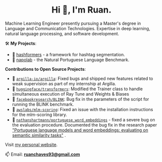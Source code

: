 <h1 align="center">Hi 👋, I'm Ruan.</h1>

Machine Learning Engineer presently pursuing a Master's degree in Language and Communication Technologies. Expertise in deep learning, natural language processing, and software development.

🛠️ **My Projects**:
- 🔗 [hashformers](https://github.com/ruanchaves/hashformers) - a framework for hashtag segmentation.
- 🔗 [napolab](https://github.com/ruanchaves/napolab) - the Natural Portuguese Language Benchmark.

**Contributions to Open Source Projects**:

- 🔗 [`argilla-io/argilla`](https://github.com/argilla-io/argilla/issues?q=author%3Aruanchaves+): Fixed bugs and shipped new features related to weak supervision as part of my internship at Argilla.
- 🔗 [`huggingface/transformers`](https://github.com/huggingface/transformers/pull/10823): Modified the Trainer class to handle simultaneous execution of Ray Tune and Weights & Biases  
- 🔗 [`facebookresearch/BLINK`](https://github.com/facebookresearch/BLINK/pull/25): Bug fix in the parameters of the script for running the BLINK benchmark.
- 🔗 [`awslabs/mlm-scoring`](https://github.com/awslabs/mlm-scoring/pull/12): Fixed an issue with the installation instructions for the mlm-scoring library.
- 🔗 [`nathanshartmann/portuguese_word_embeddings`](https://github.com/nathanshartmann/portuguese_word_embeddings/pull/11) - fixed a severe bug on the evaluation procedure. Documented the bug fix in the research paper ["Portuguese language models and word embeddings: evaluating on semantic similarity tasks"](https://scholar.google.com/citations?view_op=view_citation&hl=en&user=3JDK8KEAAAAJ&citation_for_view=3JDK8KEAAAAJ:u-x6o8ySG0sC) .

Visit [my personal website](https://ruanchaves.github.io/).

📫 Email: **ruanchaves93@gmail.com**
